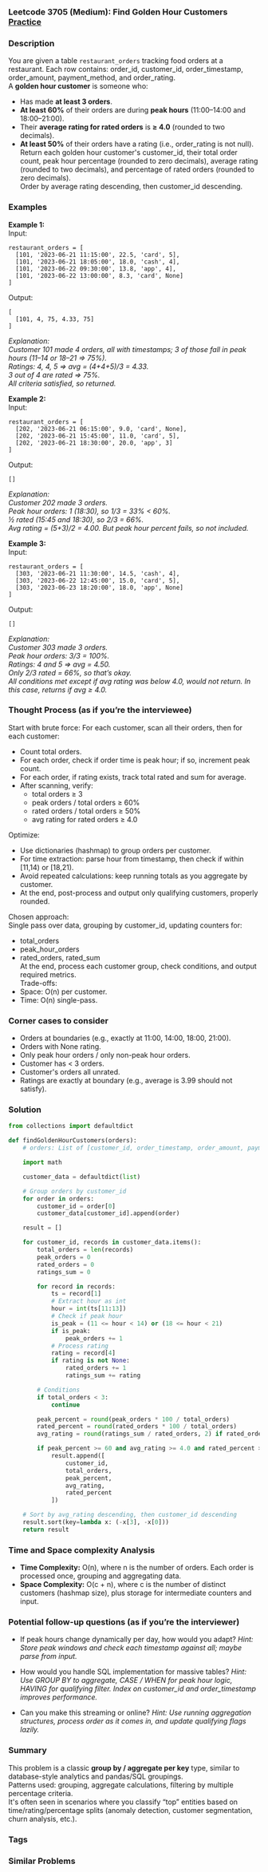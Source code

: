 ### Leetcode 3705 (Medium): Find Golden Hour Customers [Practice](https://leetcode.com/problems/find-golden-hour-customers)

### Description  
You are given a table `restaurant_orders` tracking food orders at a restaurant. Each row contains: order_id, customer_id, order_timestamp, order_amount, payment_method, and order_rating.  
A **golden hour customer** is someone who:
- Has made **at least 3 orders**.
- **At least 60%** of their orders are during **peak hours** (11:00–14:00 and 18:00–21:00).
- Their **average rating for rated orders** is **≥ 4.0** (rounded to two decimals).
- **At least 50%** of their orders have a rating (i.e., order_rating is not null).  
Return each golden hour customer's customer_id, their total order count, peak hour percentage (rounded to zero decimals), average rating (rounded to two decimals), and percentage of rated orders (rounded to zero decimals).  
Order by average rating descending, then customer_id descending.

### Examples  

**Example 1:**  
Input:  
```
restaurant_orders = [
  [101, '2023-06-21 11:15:00', 22.5, 'card', 5],
  [101, '2023-06-21 18:05:00', 18.0, 'cash', 4],
  [101, '2023-06-22 09:30:00', 13.8, 'app', 4],
  [101, '2023-06-22 13:00:00', 8.3, 'card', None]
]
```
Output:  
```
[
  [101, 4, 75, 4.33, 75]
]
```
*Explanation:  
Customer 101 made 4 orders, all with timestamps; 3 of those fall in peak hours (11–14 or 18–21 ⇒ 75%).  
Ratings: 4, 4, 5 ⇒ avg = (4+4+5)/3 = 4.33.  
3 out of 4 are rated ⇒ 75%.  
All criteria satisfied, so returned.*

**Example 2:**  
Input:  
```
restaurant_orders = [
  [202, '2023-06-21 06:15:00', 9.0, 'card', None],
  [202, '2023-06-21 15:45:00', 11.0, 'card', 5],
  [202, '2023-06-21 18:30:00', 20.0, 'app', 3]
]
```
Output:  
```
[]
```
*Explanation:  
Customer 202 made 3 orders.  
Peak hour orders: 1 (18:30), so 1/3 = 33% < 60%.  
½ rated (15:45 and 18:30), so 2/3 = 66%.  
Avg rating = (5+3)/2 = 4.00. But peak hour percent fails, so not included.*

**Example 3:**  
Input:  
```
restaurant_orders = [
  [303, '2023-06-21 11:30:00', 14.5, 'cash', 4],
  [303, '2023-06-22 12:45:00', 15.0, 'card', 5],
  [303, '2023-06-23 18:20:00', 18.0, 'app', None]
]
```
Output:  
```
[]
```
*Explanation:  
Customer 303 made 3 orders.  
Peak hour orders: 3/3 = 100%.  
Ratings: 4 and 5 ⇒ avg = 4.50.  
Only 2/3 rated = 66%, so that’s okay.  
All conditions met except if avg rating was below 4.0, would not return. In this case, returns if avg ≥ 4.0.*

### Thought Process (as if you’re the interviewee)  
Start with brute force: For each customer, scan all their orders, then for each customer:
- Count total orders.
- For each order, check if order time is peak hour; if so, increment peak count.
- For each order, if rating exists, track total rated and sum for average.
- After scanning, verify:
  - total orders ≥ 3
  - peak orders / total orders ≥ 60%
  - rated orders / total orders ≥ 50%
  - avg rating for rated orders ≥ 4.0

Optimize:  
- Use dictionaries (hashmap) to group orders per customer.
- For time extraction: parse hour from timestamp, then check if within [11,14) or [18,21).
- Avoid repeated calculations: keep running totals as you aggregate by customer.
- At the end, post-process and output only qualifying customers, properly rounded.

Chosen approach:  
Single pass over data, grouping by customer_id, updating counters for:
- total_orders
- peak_hour_orders
- rated_orders, rated_sum  
At the end, process each customer group, check conditions, and output required metrics.  
Trade-offs:  
- Space: O(n) per customer.
- Time: O(n) single-pass.

### Corner cases to consider  
- Orders at boundaries (e.g., exactly at 11:00, 14:00, 18:00, 21:00).
- Orders with None rating.
- Only peak hour orders / only non-peak hour orders.
- Customer has < 3 orders.
- Customer's orders all unrated.
- Ratings are exactly at boundary (e.g., average is 3.99 should not satisfy).

### Solution

```python
from collections import defaultdict

def findGoldenHourCustomers(orders):
    # orders: List of [customer_id, order_timestamp, order_amount, payment_method, order_rating]

    import math

    customer_data = defaultdict(list)

    # Group orders by customer_id
    for order in orders:
        customer_id = order[0]
        customer_data[customer_id].append(order)

    result = []

    for customer_id, records in customer_data.items():
        total_orders = len(records)
        peak_orders = 0
        rated_orders = 0
        ratings_sum = 0

        for record in records:
            ts = record[1]
            # Extract hour as int
            hour = int(ts[11:13])
            # Check if peak hour
            is_peak = (11 <= hour < 14) or (18 <= hour < 21)
            if is_peak:
                peak_orders += 1
            # Process rating
            rating = record[4]
            if rating is not None:
                rated_orders += 1
                ratings_sum += rating

        # Conditions
        if total_orders < 3:
            continue

        peak_percent = round(peak_orders * 100 / total_orders)
        rated_percent = round(rated_orders * 100 / total_orders)
        avg_rating = round(ratings_sum / rated_orders, 2) if rated_orders > 0 else 0.0

        if peak_percent >= 60 and avg_rating >= 4.0 and rated_percent >= 50:
            result.append([
                customer_id,
                total_orders,
                peak_percent,
                avg_rating,
                rated_percent
            ])

    # Sort by avg_rating descending, then customer_id descending
    result.sort(key=lambda x: (-x[3], -x[0]))
    return result
```

### Time and Space complexity Analysis  

- **Time Complexity:** O(n), where n is the number of orders. Each order is processed once, grouping and aggregating data.
- **Space Complexity:** O(c + n), where c is the number of distinct customers (hashmap size), plus storage for intermediate counters and input.

### Potential follow-up questions (as if you’re the interviewer)  

- If peak hours change dynamically per day, how would you adapt?
  *Hint: Store peak windows and check each timestamp against all; maybe parse from input.*

- How would you handle SQL implementation for massive tables?
  *Hint: Use GROUP BY to aggregate, CASE / WHEN for peak hour logic, HAVING for qualifying filter. Index on customer_id and order_timestamp improves performance.*

- Can you make this streaming or online?
  *Hint: Use running aggregation structures, process order as it comes in, and update qualifying flags lazily.*

### Summary
This problem is a classic **group by / aggregate per key** type, similar to database-style analytics and pandas/SQL groupings.  
Patterns used: grouping, aggregate calculations, filtering by multiple percentage criteria.  
It's often seen in scenarios where you classify “top” entities based on time/rating/percentage splits (anomaly detection, customer segmentation, churn analysis, etc.).

### Tags

### Similar Problems
